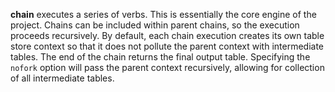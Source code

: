 **chain** executes a series of verbs. This is essentially the core engine of the project. Chains can be included within parent chains, so the execution proceeds recursively. By default, each chain execution creates its own table store context so that it does not pollute the parent context with intermediate tables. The end of the chain returns the final output table. Specifying the `nofork` option will pass the parent context recursively, allowing for collection of all intermediate tables.
